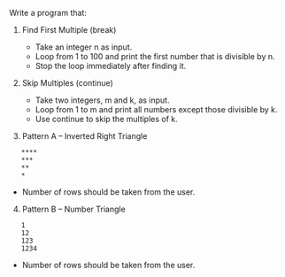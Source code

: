 Write a program that:

1. Find First Multiple (break)

   - Take an integer n as input.
   - Loop from 1 to 100 and print the first number that is divisible by n.
   - Stop the loop immediately after finding it.

2. Skip Multiples (continue)

   - Take two integers, m and k, as input.
   - Loop from 1 to m and print all numbers except those divisible by k.
   - Use continue to skip the multiples of k.

3. Pattern A – Inverted Right Triangle

```
   ****
   ***
   **
   *
```

- Number of rows should be taken from the user.

4. Pattern B – Number Triangle

```
   1
   12
   123
   1234
```

- Number of rows should be taken from the user.
